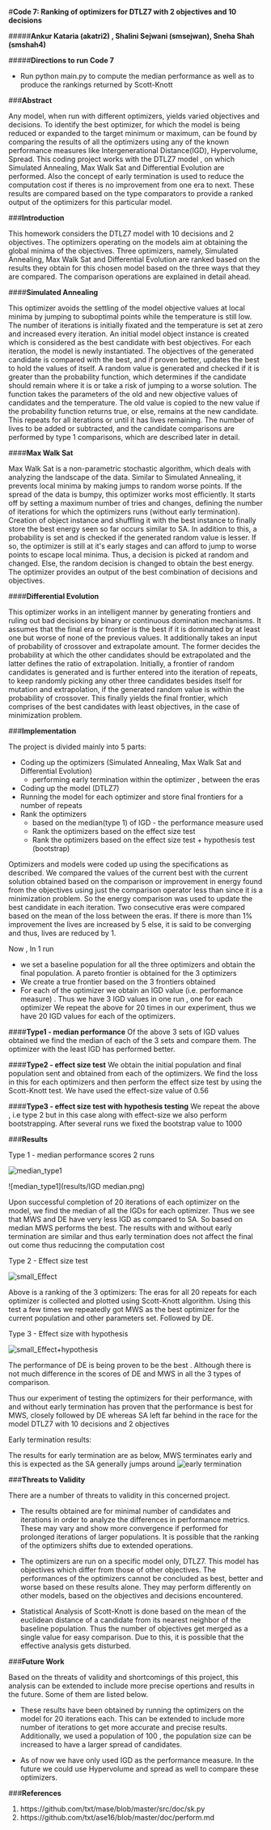 #**Code 7: Ranking of optimizers for DTLZ7 with 2 objectives and 10 decisions**

#####**Ankur Kataria (akatri2) , Shalini Sejwani (smsejwan), Sneha Shah (smshah4)**

#####**Directions to run Code 7**

* Run python main.py to compute the median performance as well as to produce the rankings returned by Scott-Knott

###**Abstract**

Any model, when run with different optimizers, yields varied objectives and decisions. To identify the best optimizer, for which the model is being reduced or expanded to the target minimum or maximum, can be found by comparing the results of all the optimizers using any of the known performance measures like Intergenerational Distance(IGD), Hypervolume, Spread. This coding project works with the DTLZ7 model , on which Simulated Annealing, Max Walk Sat and Differential Evolution are performed. Also the concept of early termination is used to reduce the computation cost if theres is no improvement from one era to next. These results are compared based on the type comparators to provide a ranked output of the optimizers for this particular model.

###**Introduction**

This homework considers the DTLZ7 model with 10 decisions and 2 objectives. The optimizers operating on the models aim at obtaining the global minima of the objectives. Three optimizers, namely, Simulated Annealing, Max Walk Sat and Differential Evolution are ranked based on the results they obtain for this chosen model based on the three ways that they are compared. The comparison operations are explained in detail ahead.

####**Simulated Annealing**

This optimizer avoids the settling of the model objective values at local minima by jumping to suboptimal points while the temperature is still low. The number of iterations is initially fixated and the temperature is set at zero and increased every iteration. An initial model object instance is created which is considered as the best candidate with best objectives. For each iteration, the model is newly instantiated. The objectives of the generated candidate is compared with the best, and if proven better, updates the best to hold the values of itself. A random value is generated and checked if it is greater than the probability function, which determines if the candidate should remain where it is or take a risk of jumping to a worse solution. The function takes the parameters of the old and new objective values of candidates and the temperature. The old value is copied to the new value if the probability function returns true, or else, remains at the new candidate. This repeats for all iterations or until it has lives remaining. The number of lives to be added or subtracted, and the candidate comparisons are performed by type 1 comparisons, which are described later in detail.

####**Max Walk Sat**

Max Walk Sat is a non-parametric stochastic algorithm, which deals with analyzing the landscape of the data. Similar to Simulated Annealing, it prevents local minima by making jumps to random worse points. If the spread of the data is bumpy, this optimizer works most efficiently. It starts off by setting a maximum number of tries and changes, defining the number of iterations for which the optimizers runs (without early termination). Creation of object instance and shuffling it with the best instance to finally store the best energy seen so far occurs similar to SA. In addition to this, a probability is set and is checked if the generated random value is lesser. If so, the optimizer is still at it's early stages and can afford to jump to worse points to escape local minima. Thus, a decision is picked at random and changed. Else, the random decision is changed to obtain the best energy. The optimizer provides an output of the best combination of decisions and objectives.

####**Differential Evolution**

This optimizer works in an intelligent manner by generating frontiers and ruling out bad decisions by binary or continuous domination mechanisms. It assumes that the final era or frontier is the best if it is dominated by at least one but worse of none of the previous values. It additionally takes an input of probability of crossover and extrapolate amount. The former decides the probability at which the other candidates should be extrapolated and the latter defines the ratio of extrapolation. Initially, a frontier of random candidates is generated and is further entered into the iteration of repeats, to keep randomly picking any other three candidates besides itself for mutation and extrapolation, if the generated random value is within the probability of crossover. This finally yields the final frontier, which comprises of the best candidates with least objectives, in the case of minimization problem.

###**Implementation**

The project is divided mainly into 5 parts:
* Coding up the optimizers (Simulated Annealing, Max Walk Sat and Differential Evolution)
    * performing early termination within the optimizer , between the eras
* Coding up the model (DTLZ7)
* Running the model for each optimizer and store final frontiers for a number of repeats
* Rank the optimizers
    * based on the median(type 1) of IGD - the performance measure used  
    * Rank the optimizers based on the effect size test
    * Rank the optimizers based on the effect size test + hypothesis test (bootstrap)

Optimizers and models were coded up using the specifications as described. We compared the values of the current best with the current solution obtained based on the comparison or improvement in energy found from the objectives using just the comparison operator less than since it is a minimization problem. So the energy comparison was used to update the best candidate in each iteration. Two consecutive eras were compared based on the mean of the loss between the eras. If there is more than 1% improvement the lives are increased by 5 else, it is said to be converging and thus, lives are reduced by 1.

Now , In 1 run
  * we set a baseline population for all the three optimizers and obtain the final population. A pareto frontier is obtained for the 3 optimizers
  * We create a true frontier based on the 3 frontiers obtained
  * For each of the optimizer we obtain an IGD value (i.e. performance measure) . Thus we have 3 IGD values in one run , one for each optimizer
We repeat the above for 20 times in our experiment, thus we have 20 IGD values for each of the optimizers.

####**Type1 - median performance**
Of the above 3 sets of IGD values obtained we find the median of each of the 3 sets and compare them. The optimizer with the least IGD has performed better.

####**Type2 - effect size test**
We obtain the initial population and final population sent and obtained from each of the optimizers. We find the loss in this for each optimizers and then perform the effect size test by using the Scott-Knott test. We have used the effect-size value of 0.56

####**Type3 - effect size test with hypothesis testing**
We repeat the above , i.e type 2 but in this case along with effect-size we also perform bootstrapping. After several runs we fixed the bootstrap value to 1000

###**Results**

Type 1 - median performance scores 2 runs

![median_type1](results/median_performance.png)

![median_type1](results/IGD median.png)


Upon successful completion of 20 iterations of each optimizer on the model, we find the median of all the IGDs for each optimizer. Thus we see that MWS and DE have very less IGD as compared to SA. So based on median MWS performs the best.
The results with and without early termination are similar and thus early termination does not affect the final out come thus reducinng the computation cost

Type 2 - Effect size test

![small_Effect](results/a12_only_run1.png)

Above is a ranking of the 3 optimizers: The eras for all 20 repeats for each optimizer is collected and plotted using Scott-Knott algorithm.
Using this test a few times we repeatedly got MWS as the best optimizer for the current population and other parameters set. Followed by DE.


Type 3 - Effect size with hypothesis

![small_Effect+hypothesis](results/igd_a12_bs.png)

The performance of DE is being proven to be the best . Although there is not much difference in the scores of DE and MWS in all the 3 types of comparison.

Thus our experiment of testing the optimizers for their performance, with and without early termination has proven that the performance  is best for MWS, closely followed by DE whereas SA left far behind in the race for the model DTLZ7 with 10 decisions and 2 objectives   

Early termination results:

The results for early termination are as below, MWS terminates early and this is expected as the SA generally jumps around 
![early termination](results/early_term.png)


###**Threats to Validity**

There are a number of threats to validity in this concerned project.

* The results obtained are for minimal number of candidates and iterations in order to analyze the differences in performance metrics. These may vary and show more convergence if performed for prolonged iterations of larger populations. It is possible that the ranking of the optimizers shifts due to extended operations.

* The optimizers are run on a specific model only, DTLZ7. This model has objectives which differ from those of other objectives. The performances of the optimizers cannot be concluded as best, better and worse based on these results alone. They may perform differently on other models, based on the objectives and decisions encountered.

* Statistical Analysis of Scott-Knott is done based on the mean  of the euclidean distance of a candidate from its nearest neighbor of the baseline population. Thus the number of objectives get merged as a single value for easy comparison. Due to this, it is possible that the effective analysis gets disturbed.

###**Future Work**

Based on the threats of validity and shortcomings of this project, this analysis can be extended to include more precise opertions and results in the future. Some of them are listed below.

* These results have been obtained by running the optimizers on the model for 20 iterations each. This can be extended to include more number of iterations to get more accurate and precise results. Additionally, we used a population of 100 , the population size can be increased to have a larger spread of candidates.

* As of now we have only used IGD as the performance measure. In the future we could use Hypervolume and spread as well to compare these optimizers.

###**References**
<ol>
<li>
https://github.com/txt/mase/blob/master/src/doc/sk.py
</li>
<li>
https://github.com/txt/ase16/blob/master/doc/perform.md
</li>
</ol>
